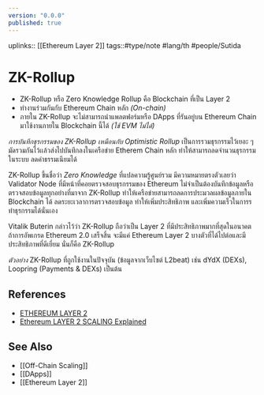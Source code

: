 ```yaml
---
version: "0.0.0"
published: true
---
```

uplinks:: [[Ethereum Layer 2]] 
tags::#type/note #lang/th #people/Sutida

# ZK-Rollup
- ZK-Rollup หรือ Zero Knowledge Rollup คือ  Blockchain ที่เป็น Layer 2 
- ทำงานร่วมกันกับ Ethereum Chain หลัก *(On-chain)*
- ภายใน ZK-Rollup จะไม่สามารถนำแพลตฟอร์มหรือ DApps ที่รันอยู่บน Ethereum Chain มาใช้งานภายใน Blockchain นี้ได้ *(ใช้ EVM ไม่ได้)*

*การบันทึกธุรกรรมของ ZK-Rollup เหมือนกับ Optimistic Rollup* เป็นการรวมธุรกรรมไว้เยอะ ๆ มัดรวมกันไว้เเล้วส่งไปบันทึกลงในเครือข่าย Etherem Chain หลัก ทำให้สามารถลดจำนวนธุรกรรมในระบบ ลดค่าธรรมเนียมได้ 

ZK-Rollup ขึ้นชื่อว่า *Zero Knowledge* ที่แปลความรู้ศูนย์รวม มีความหมายตรงตัวเลยว่า Validator Node ที่มีหน้าที่คอยตรวจสอบธุรกรรมของ Ethereum ไม่จำเป็นต้องบันทึกข้อมูลหรือตรวจสอบข้อมูลทุกอย่างที่มาจาก ZK-Rollup ทำให้เครือข่ายสามารถลดการประมวลผลข้อมูลภายใน Blockchain ได้ ลดระยะเวลาการตรวจสอบข้อมูล ทำให้เพิ่มประสิทธิภาพ และเพิ่มความเร็วในการรทำธุรกรรมได้นั่นเอง

Vitalik Buterin กล่าวไว้ว่า ZK-Rollup ถือว่าเป็น Layer 2 ที่มีประสิทธิภาพมากที่สุดในอนาคต ถ้าการอัพเกรด Ethereum 2.0  เสร็จสิ้น จะมีแค่ Ethereum Layer 2 บางตัวที่ได้ไปต่อและมีประสิทธิภาพที่ดีเยี่ยม นั่นก็คือ ZK-Rollup

*ตัวอย่าง* ZK-Rollup ที่ถูกใช้งานในปัจจุบัน (ข้อมูลจากเว็บไซต์ L2beat) เช่น dYdX (DEXs), Loopring (Payments & DEXs) เป็นต้น

## References
- [ETHEREUM LAYER 2](https://academy.bitcoinaddict.org/what-is-ethereum-layer-2/)
-  [Ethereum LAYER 2 SCALING Explained](https://www.youtube.com/watch?v=BgCgauWVTs0&t=455s)
## See Also
- [[Off-Chain Scaling]]
- [[DApps]]
- [[Ethereum Layer 2]]

